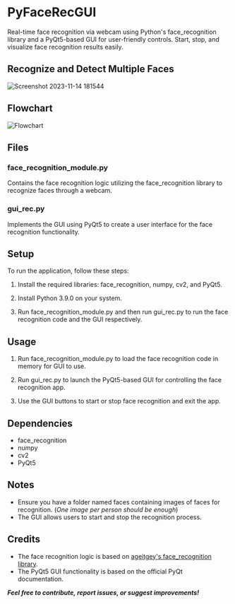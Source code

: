 # PyFaceRecGUI
Real-time face recognition via webcam using Python's face_recognition library and a PyQt5-based GUI for user-friendly controls. Start, stop, and visualize face recognition results easily.


## Recognize and Detect Multiple Faces
![Screenshot 2023-11-14 181544](https://github.com/garghg/PyFaceRecGUI/assets/139658164/85902e10-c8c7-4c78-bee1-86c774c6ba1e)

## Flowchart
![Flowchart](https://github.com/garghg/PyFaceRecGUI/assets/139658164/d0ece961-ea1a-4c59-9e9a-961db701512a)


## Files

### face_recognition_module.py
Contains the face recognition logic utilizing the face_recognition library to recognize faces through a webcam.

### gui_rec.py
Implements the GUI using PyQt5 to create a user interface for the face recognition functionality.

## Setup

To run the application, follow these steps:

1. Install the required libraries: face_recognition, numpy, cv2, and PyQt5.
   
2. Install Python 3.9.0 on your system.

3. Run face_recognition_module.py and then run gui_rec.py to run the face recognition code and the GUI respectively.

## Usage

1. Run face_recognition_module.py to load the face recognition code in memory for GUI to use.

2. Run gui_rec.py to launch the PyQt5-based GUI for controlling the face recognition app.

3. Use the GUI buttons to start or stop face recognition and exit the app.

## Dependencies

- face_recognition
- numpy
- cv2
- PyQt5

## Notes

- Ensure you have a folder named faces containing images of faces for recognition. (*One image per person should be enough*)
- The GUI allows users to start and stop the recognition process.

## Credits

- The face recognition logic is based on [ageitgey's face_recognition library](https://github.com/ageitgey/face_recognition).
- The PyQt5 GUI functionality is based on the official PyQt documentation.


**_Feel free to contribute, report issues, or suggest improvements!_**
